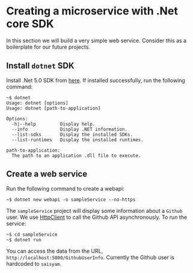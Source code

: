 # Creating a microservice with .Net core SDK
In this section we will build a very simple web service. Consider this as a boilerplate for our future projects.

## Install `dotnet` SDK
Install .Net 5.0 SDK from [here](https://dotnet.microsoft.com/download). If installed successfully, run the following command:

```shell
~$ dotnet
Usage: dotnet [options]
Usage: dotnet [path-to-application]

Options:
  -h|--help         Display help.
  --info            Display .NET information.
  --list-sdks       Display the installed SDKs.
  --list-runtimes   Display the installed runtimes.

path-to-application:
  The path to an application .dll file to execute.
```
## Create a web service
Run the following command to create a webapi:

```shell
~$ dotnet new webapi -o sampleService --no-https
```
The `sampleService` project will display some information about a `Github` user. We use [HttpClient](https://docs.microsoft.com/en-us/dotnet/api/system.net.http.httpclient?view=net-5.0) to call the Github API asynchronously. To run the service:

```shell
~$ cd sampleService
~$ dotnet run
```
You can access the data from the URL, `http://localhost:5000/GithubUserInfo`. Currently the Github user is hardcoded to `saisyam`.
